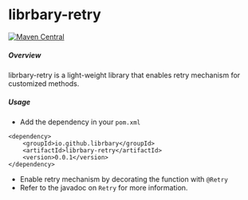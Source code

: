 # librbary-retry

[![Maven Central](https://maven-badges.herokuapp.com/maven-central/io.github.librbary/librbary-retry/badge.svg?style=plastic)](https://maven-badges.herokuapp.com/maven-central/io.github.librbary/librbary-retry)


##### Overview

librbary-retry is a light-weight library that enables retry mechanism for customized methods.

##### Usage

* Add the dependency in your ```pom.xml```
```
<dependency>
    <groupId>io.github.librbary</groupId>
    <artifactId>librbary-retry</artifactId>
    <version>0.0.1</version>
</dependency>
```
* Enable retry mechanism by decorating the function with ```@Retry```
* Refer to the javadoc on ```Retry``` for more information.



